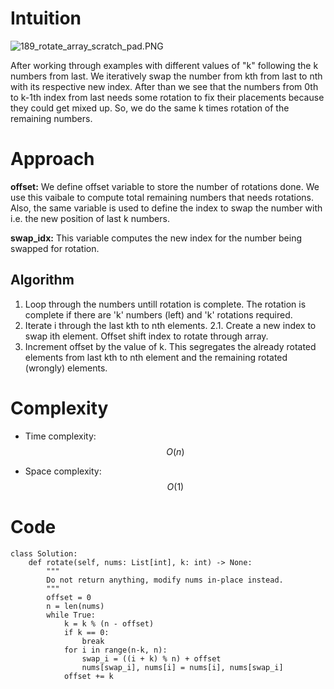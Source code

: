 # Intuition
![189_rotate_array_scratch_pad.PNG](https://assets.leetcode.com/users/images/166c58b7-1e3f-4a03-8f9e-2e09c24288e4_1687227038.680077.png)

After working through examples with different values of "k" following the k numbers from last. We iteratively swap the number from kth from last to nth with its respective new index. After than we see that the numbers from 0th to k-1th index from last needs some rotation to fix their placements because they could get mixed up. So, we do the same k times rotation of the remaining numbers.

<!-- Describe your first thoughts on how to solve this problem. -->

# Approach
<!-- Describe your approach to solving the problem. -->
**offset:** We define offset variable to store the number of rotations done. We use this vaibale to compute total remaining numbers that needs rotations. Also, the same variable is used to define the index to swap the number with i.e. the new position of last k numbers.

**swap_idx:** This variable computes the new index for the number being swapped for rotation.

## Algorithm
1. Loop through the numbers untill rotation is complete. The rotation is complete if there are 'k' numbers (left) and 'k' rotations required.
2. Iterate i through the last kth to nth elements.
    2.1. Create a new index to swap ith element. Offset shift index to rotate through array.
3. Increment offset by the value of k. This segregates the already rotated elements from last kth to nth element and the remaining rotated (wrongly) elements.



# Complexity
- Time complexity: $$O(n)$$
<!-- Add your time complexity here, e.g. $$O(n)$$ -->

- Space complexity: $$O(1)$$
<!-- Add your space complexity here, e.g. $$O(n)$$ -->

# Code
```
class Solution:
    def rotate(self, nums: List[int], k: int) -> None:
        """
        Do not return anything, modify nums in-place instead.
        """
        offset = 0
        n = len(nums)
        while True:
            k = k % (n - offset)
            if k == 0:
                break
            for i in range(n-k, n):
                swap_i = ((i + k) % n) + offset
                nums[swap_i], nums[i] = nums[i], nums[swap_i]
            offset += k

```

